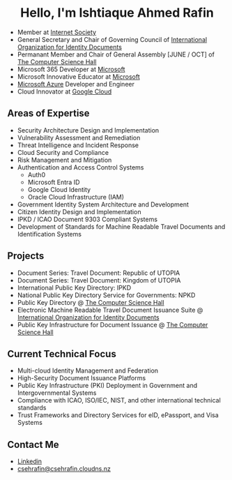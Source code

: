 
<h1 align="center">Hello, I'm Ishtiaque Ahmed Rafin</h1>

- Member at [Internet Society](https://www.internetsociety.org/)
- General Secretary and Chair of Governing Council of [International Organization for Identity Documents](https://github.com/int-oid)
- Permanant Member and Chair of General Assembly [JUNE / OCT] of [The Computer Science Hall](https://github.com/thecomputersciencehall)
- Microsoft 365 Developer at [Microsoft](https://microsoft.com)
- Microsoft Innovative Educator at [Microsoft](https://microsoft.com)
- [Microsoft Azure](https://azure.microsoft.com/) Developer and Engineer
- Cloud Innovator at [Google Cloud](cloud.google.com)

## Areas of Expertise
- Security Architecture Design and Implementation  
- Vulnerability Assessment and Remediation  
- Threat Intelligence and Incident Response  
- Cloud Security and Compliance  
- Risk Management and Mitigation  
- Authentication and Access Control Systems  
  - Auth0  
  - Microsoft Entra ID  
  - Google Cloud Identity  
  - Oracle Cloud Infrastructure (IAM)  
- Government Identity System Architecture and Development  
- Citizen Identity Design and Implementation  
- IPKD / ICAO Document 9303 Compliant Systems  
- Development of Standards for Machine Readable Travel Documents and Identification Systems  


## Projects
- Document Series: Travel Document: Republic of UTOPIA
- Document Series: Travel Document: Kingdom of UTOPIA
- International Public Key Directory: IPKD
- National Public Key Directory Service for Governments: NPKD
- Public Key Directory @ [The Computer Science Hall](https://github.com/thecomputersciencehall)
- Electronic Machine Readable Travel Document Issuance Suite @ [International Organization for Identity Documents](https://github.com/int-oid)
- Public Key Infrastructure for Document Issuance @ [The Computer Science Hall](https://github.com/thecomputersciencehall)

## Current Technical Focus

- Multi-cloud Identity Management and Federation  
- High-Security Document Issuance Platforms  
- Public Key Infrastructure (PKI) Deployment in Government and Intergovernmental Systems  
- Compliance with ICAO, ISO/IEC, NIST, and other international technical standards  
- Trust Frameworks and Directory Services for eID, ePassport, and Visa Systems

## Contact Me

- [Linkedin](https://linkedin.com/in/csehrafin)
- [csehrafin@csehrafin.cloudns.nz](mailto:csehrafin@csehrafin.cloudns.nz)



